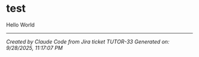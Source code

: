 # test

Hello World

---
*Created by Claude Code from Jira ticket TUTOR-33*
*Generated on: 9/28/2025, 11:17:07 PM*
